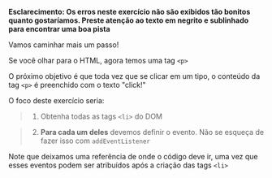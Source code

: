 **Esclarecimento: Os erros neste exercício não são exibidos tão bonitos quanto gostaríamos. Preste atenção ao texto em negrito e sublinhado para encontrar uma boa pista**

Vamos caminhar mais um passo! 

Se você olhar para o HTML, agora temos uma tag `<p>`

O próximo objetivo é que toda vez que se clicar em um tipo, o conteúdo da tag `<p>` é preenchido com o texto "click!"

O foco deste exercício seria:

> 1. Obtenha todas as tags `<li>` do DOM

> 2. **Para cada um deles** devemos definir o evento. Não se esqueça de fazer isso com `addEventListener`

Note que deixamos uma referência de onde o código deve ir, uma vez que esses eventos podem ser atribuídos após a criação das tags `<li>`